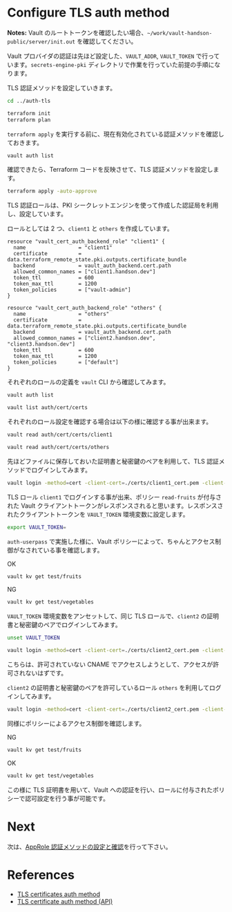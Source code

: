 # Configure TLS auth method

**Notes:** Vault のルートトークンを確認したい場合、`~/work/vault-handson-public/server/init.out` を確認してください。

Vault プロバイダの認証は先ほど設定した、`VAULT_ADDR`, `VAULT_TOKEN` で行っています。`secrets-engine-pki` ディレクトリで作業を行っていた前提の手順になります。

TLS 認証メソッドを設定していきます。

```bash
cd ../auth-tls
```
```bash
terraform init
terraform plan
```

`terraform apply` を実行する前に、現在有効化されている認証メソッドを確認しておきます。

```bash
vault auth list
```

確認できたら、Terraform コードを反映させて、TLS 認証メソッドを設定します。

```bash
terraform apply -auto-approve
```

TLS 認証ロールは、PKI シークレットエンジンを使って作成した認証局を利用し、設定しています。

ロールとしては 2 つ、`client1` と `others` を作成しています。

```hcl
resource "vault_cert_auth_backend_role" "client1" {
  name                 = "client1"
  certificate          = data.terraform_remote_state.pki.outputs.certificate_bundle
  backend              = vault_auth_backend.cert.path
  allowed_common_names = ["client1.handson.dev"]
  token_ttl            = 600
  token_max_ttl        = 1200
  token_policies       = ["vault-admin"]
}
```

```hcl
resource "vault_cert_auth_backend_role" "others" {
  name                 = "others"
  certificate          = data.terraform_remote_state.pki.outputs.certificate_bundle
  backend              = vault_auth_backend.cert.path
  allowed_common_names = ["client2.handson.dev", "client3.handson.dev"]
  token_ttl            = 600
  token_max_ttl        = 1200
  token_policies       = ["default"]
}
```

それぞれのロールの定義を `vault` CLI から確認してみます。

```bash
vault auth list
```
```bash
vault list auth/cert/certs
```

それぞれのロール設定を確認する場合は以下の様に確認する事が出来ます。

```bash
vault read auth/cert/certs/client1
```
```bash
vault read auth/cert/certs/others
```

先ほどファイルに保存しておいた証明書と秘密鍵のペアを利用して、TLS 認証メソッドでログインしてみます。

```bash
vault login -method=cert -client-cert=./certs/client1_cert.pem -client-key=./certs/client1_key.pem name=client1
```

TLS ロール `client1` でログインする事が出来、ポリシー `read-fruits` が付与された Vault クライアントトークンがレスポンスされると思います。レスポンスされたクライアントトークンを `VAULT_TOKEN` 環境変数に設定します。

```bash
export VAULT_TOKEN=
```

`auth-userpass` で実施した様に、Vault ポリシーによって、ちゃんとアクセス制御がなされている事を確認します。

OK

```bash
vault kv get test/fruits
```

NG

```bash
vault kv get test/vegetables
```

`VAULT_TOKEN` 環境変数をアンセットして、同じ TLS ロールで、`client2` の証明書と秘密鍵のペアでログインしてみます。

```bash
unset VAULT_TOKEN
```

```bash
vault login -method=cert -client-cert=./certs/client2_cert.pem -client-key=./certs/client2_key.pem name=client1
```

こちらは、許可されていない CNAME でアクセスしようとして、アクセスが許可されないはずです。

`client2` の証明書と秘密鍵のペアを許可しているロール `others` を利用してログインしてみます。

```bash
vault login -method=cert -client-cert=./certs/client2_cert.pem -client-key=./certs/client2_key.pem name=others
```

同様にポリシーによるアクセス制御を確認します。

NG

```bash
vault kv get test/fruits
```

OK

```bash
vault kv get test/vegetables
```

この様に TLS 証明書を用いて、Vault への認証を行い、ロールに付与されたポリシーで認可設定を行う事が可能です。

# Next

次は、[AppRole 認証メソッドの設定と確認](https://github.com/itot555/vault-handson-public/tree/main/auth-approle)を行って下さい。

# References

- [TLS certificates auth method](https://developer.hashicorp.com/vault/docs/auth/cert)
- [TLS certificate auth method (API)](https://developer.hashicorp.com/vault/api-docs/auth/cert)